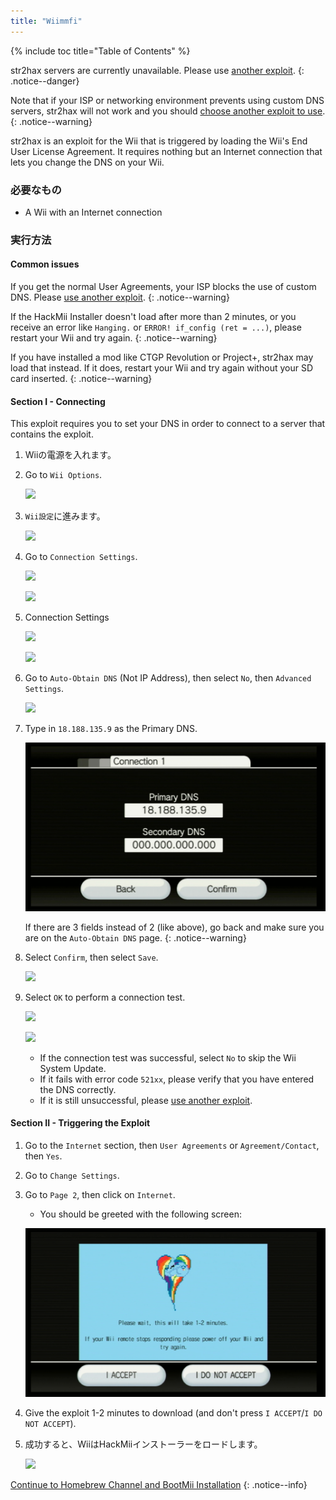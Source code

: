 ```yaml
---
title: "Wiimmfi"
---
```


{% include toc title="Table of Contents" %}

str2hax servers are currently unavailable. Please use [another exploit](get-started).
{: .notice--danger}

Note that if your ISP or networking environment prevents using custom DNS servers, str2hax will not work and you should [choose another exploit to use](get-started).
{: .notice--warning}

str2hax is an exploit for the Wii that is triggered by loading the Wii's End User License Agreement. It requires nothing but an Internet connection that lets you change the DNS on your Wii.

### 必要なもの

* A Wii with an Internet connection

### 実行方法

#### Common issues

If you get the normal User Agreements, your ISP blocks the use of custom DNS. Please [use another exploit](get-started).
{: .notice--warning}

If the HackMii Installer doesn't load after more than 2 minutes, or you receive an error like `Hanging.` or `ERROR! if_config (ret = ...)`, please restart your Wii and try again.
{: .notice--warning}

If you have installed a mod like CTGP Revolution or Project+, str2hax may load that instead. If it does, restart your Wii and try again without your SD card inserted.
{: .notice--warning}

#### Section I - Connecting

This exploit requires you to set your DNS in order to connect to a server that contains the exploit.

1. Wiiの電源を入れます。
1. Go to `Wii Options`.

    ![](/images/riiconnect24/Internet_1.png)

1. `Wii設定`に進みます。

    ![](/images/riiconnect24/Internet_2.png)

1. Go to `Connection Settings`.

    ![](/images/riiconnect24/Internet_3.png)

    ![](/images/riiconnect24/Internet_4.png)

1. Connection Settings

    ![](/images/riiconnect24/Internet_5.png)

    ![](/images/riiconnect24/Internet_6.png)

1. Go to `Auto-Obtain DNS` (Not IP Address), then select `No`, then `Advanced Settings`.

    ![](/images/riiconnect24/Internet_7.png)

1. Type in `18.188.135.9` as the Primary DNS.

    ![](/images/exploits/str2hax/dns.png)

    If there are 3 fields instead of 2 (like above), go back and make sure you are on the `Auto-Obtain DNS` page.
    {: .notice--warning}

1. Select `Confirm`, then select `Save`.

    ![](/images/riiconnect24/Internet_10.png)

1. Select `OK` to perform a connection test.

    ![](/images/riiconnect24/Internet_11.png)

    ![](/images/riiconnect24/Internet_12.png)

    + If the connection test was successful, select `No` to skip the Wii System Update.
    + If it fails with error code `521xx`, please verify that you have entered the DNS correctly.
    + If it is still unsuccessful, please [use another exploit](get-started).

#### Section II - Triggering the Exploit

1. Go to the `Internet` section, then `User Agreements` or `Agreement/Contact`, then `Yes`.
1. Go to `Change Settings`.
1. Go to `Page 2`, then click on `Internet`.
    + You should be greeted with the following screen:

    ![](/images/exploits/str2hax/EULA.png)

1. Give the exploit 1-2 minutes to download (and don't press `I ACCEPT`/`I DO NOT ACCEPT`).
1. 成功すると、WiiはHackMiiインストーラーをロードします。

    ![](/images/hackmii/scam.png)

[Continue to Homebrew Channel and BootMii Installation](hbc)
{: .notice--info}
